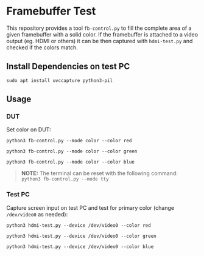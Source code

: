# Framebuffer Test

This repository provides a tool `fb-control.py` to fill the complete area of a given framebuffer with a solid color. If the framebuffer is attached to a video output (eg. HDMI or others) it can be then captured with `hdmi-test.py` and checked if the colors match.

## Install Dependencies on test PC

```
sudo apt install uvccapture python3-pil
```

## Usage

### DUT

Set color on DUT:

```
python3 fb-control.py --mode color --color red
```

```
python3 fb-control.py --mode color --color green
```

```
python3 fb-control.py --mode color --color blue
```

> **NOTE:** The terminal can be reset with the following command: `python3 fb-control.py --mode tty`


### Test PC

Capture screen input on test PC and test for primary color (change `/dev/video0` as needed):

```
python3 hdmi-test.py --device /dev/video0 --color red
```

```
python3 hdmi-test.py --device /dev/video0 --color green
```

```
python3 hdmi-test.py --device /dev/video0 --color blue
```
